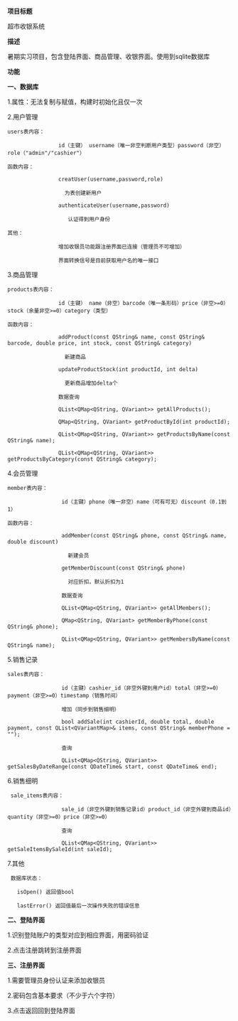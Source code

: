 **项目标题**

超市收银系统

**描述**

暑期实习项目，包含登陆界面、商品管理、收银界面。使用到sqlite数据库

**功能**

**一、数据库**

  1.属性：无法复制与赋值，构建时初始化且仅一次
  
  2.用户管理
  
    users表内容：
    
                    id（主键） username（唯一非空判断用户类型）password（非空）role（"admin"/"cashier"）
                    
    函数内容：
    
                    creatUser(username,password,role) 
                    
                      为表创建新用户
                    
                    authenticateUser(username,password) 
                    
                       认证得到用户身份
                    
    其他：
                    
                    增加收银员功能跟注册界面已连接（管理员不可增加）

                    界面转换信号是目前获取用户名的唯一接口
  
  3.商品管理
  
    products表内容：
    
                    id（主键） name（非空）barcode（唯一条形码）price（非空>=0）stock（余量非空>=0）category（类型）
    
    函数内容：
    
                    addProduct(const QString& name, const QString& barcode, double price, int stock, const QString& category)
                    
                      新建商品
                    
                    updateProductStock(int productId, int delta)
                    
                      更新商品增加delta个
                    
                    数据查询

                    QList<QMap<QString, QVariant>> getAllProducts();
                   
                    QMap<QString, QVariant> getProductById(int productId);
                    
                    QList<QMap<QString, QVariant>> getProductsByName(const QString& name);
                    
                    QList<QMap<QString, QVariant>> getProductsByCategory(const QString& category);             
  
  4.会员管理
   
    member表内容：
   
                     id（主键）phone（唯一非空）name（可有可无）discount（0.1到1）
   
    函数内容：
    
                     addMember(const QString& phone, const QString& name, double discount)
     
                       新建会员
       
                     getMemberDiscount(const QString& phone)
       
                       对应折扣，默认折扣为1

                     数据查询

                     QList<QMap<QString, QVariant>> getAllMembers();
                     
                     QMap<QString, QVariant> getMemberByPhone(const QString& phone);
                     
                     QList<QMap<QString, QVariant>> getMembersByName(const QString& name);
 
  5.销售记录
  
    sales表内容：
             
                     id（主键）cashier_id（非空外键到用户id）total（非空>=0）payment（非空>=0）timestamp（销售时间）

                     增加（同步到销售细明）

                     bool addSale(int cashierId, double total, double payment, const QList<QVariantMap>& items, const QString& memberPhone = "");

                     查询

                     QList<QMap<QString, QVariant>> getSalesByDateRange(const QDateTime& start, const QDateTime& end);
 
  6.销售细明
    
     sale_items表内容：
                 
                     sale_id（非空外键到销售记录id）product_id（非空外键到商品id）quantity（非空>=0）price（非空>=0）

                     查询

                     QList<QMap<QString, QVariant>> getSaleItemsBySaleId(int saleId);
  
  7.其他
     
     数据库状态：
       
       isOpen() 返回值bool
       
       lastError() 返回值最后一次操作失败的错误信息

**二、登陆界面**
  
  1.识别登陆账户的类型对应到相应界面，用密码验证

  2.点击注册跳转到注册界面

**三、注册界面**

  1.需要管理员身份认证来添加收银员

  2.密码包含基本要求（不少于六个字符）

  3.点击返回回到登陆界面
